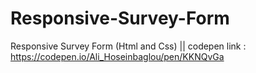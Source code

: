 # Responsive-Survey-Form
Responsive Survey Form (Html and Css) || codepen link : https://codepen.io/Ali_Hoseinbaglou/pen/KKNQvGa
